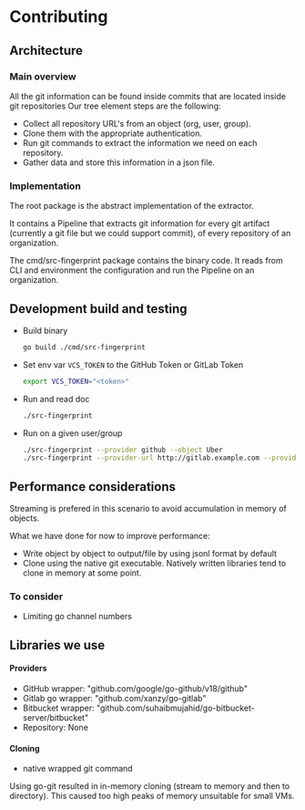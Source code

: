 # Contributing

## Architecture

### Main overview

All the git information can be found inside commits that are located inside git repositories
Our tree element steps are the following:

- Collect all repository URL's from an object (org, user, group).
- Clone them with the appropriate authentication.
- Run git commands to extract the information we need on each repository.
- Gather data and store this information in a json file.

### Implementation

The root package is the abstract implementation of the extractor.

It contains a Pipeline that extracts git information for every git artifact
(currently a git file but we could support commit), of every repository of an organization.

The cmd/src-fingerprint package contains the binary code.
It reads from CLI and environment the configuration and run the Pipeline on an organization.

## Development build and testing

- Build binary

  ```sh
  go build ./cmd/src-fingerprint
  ```

- Set env var `VCS_TOKEN` to the GitHub Token or GitLab Token

  ```sh
  export VCS_TOKEN="<token>"
  ```

- Run and read doc

  ```sh
  ./src-fingerprint
  ```

- Run on a given user/group
  ```sh
  ./src-fingerprint --provider github --object Uber
  ./src-fingerprint --provider-url http://gitlab.example.com --provider gitlab --object Groupe
  ```

## Performance considerations

Streaming is prefered in this scenario to avoid accumulation in memory of objects.

What we have done for now to improve performance:

- Write object by object to output/file by using jsonl format by default
- Clone using the native git executable. Natively written libraries tend to clone
  in memory at some point.

### To consider

- Limiting go channel numbers

## Libraries we use

#### Providers

- GitHub wrapper: "github.com/google/go-github/v18/github"
- Gitlab go wrapper: "github.com/xanzy/go-gitlab"
- Bitbucket wrapper: "github.com/suhaibmujahid/go-bitbucket-server/bitbucket"
- Repository: None

#### Cloning

- native wrapped git command

Using go-git resulted in in-memory cloning (stream to memory and then to directory).
This caused too high peaks of memory unsuitable for small VMs.
